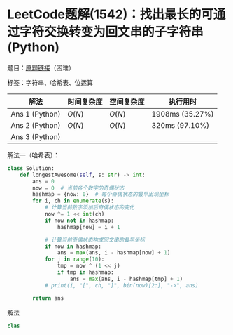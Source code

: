 # LeetCode题解(1542)：找出最长的可通过字符交换转变为回文串的子字符串(Python)

题目：[原题链接](https://leetcode-cn.com/problems/find-longest-awesome-substring/)（困难）

标签：字符串、哈希表、位运算

| 解法           | 时间复杂度 | 空间复杂度 | 执行用时        |
| -------------- | ---------- | ---------- | --------------- |
| Ans 1 (Python) | $O(N)$     | $O(N)$     | 1908ms (35.27%) |
| Ans 2 (Python) | $O(N)$     | $O(N)$     | 320ms (97.10%)  |
| Ans 3 (Python) |            |            |                 |

解法一（哈希表）：

```python
class Solution:
    def longestAwesome(self, s: str) -> int:
        ans = 0
        now = 0  # 当前各个数字的奇偶状态
        hashmap = {now: 0}  # 每个奇偶状态的最早出现坐标
        for i, ch in enumerate(s):
            # 计算当前数字添加后奇偶状态的变化
            now ^= 1 << int(ch)
            if now not in hashmap:
                hashmap[now] = i + 1

            # 计算当前奇偶状态构成回文串的最早坐标
            if now in hashmap:
                ans = max(ans, i - hashmap[now] + 1)
            for j in range(10):
                tmp = now ^ (1 << j)
                if tmp in hashmap:
                    ans = max(ans, i - hashmap[tmp] + 1)
            # print(i, "[", ch, "]", bin(now)[2:], "->", ans)

        return ans
```

解法二（优化解法一）：

```python
class Solution:
    def longestAwesome(self, s: str) -> int:
        status = 0  # 当前各个数字的奇偶状态
        hashmap = {status: [0, 0]}  # 每个奇偶状态的最早出现坐标
        for i, ch in enumerate(s):
            # 计算当前数字添加后奇偶状态的变化
            status ^= 1 << int(ch)
            if status not in hashmap:
                hashmap[status] = [i + 1, i + 1]
            else:
                hashmap[status][1] = i + 1

        # 计算当前奇偶状态构成回文串的最早坐标
        ans = 1
        for status in hashmap:
            ans = max(ans, hashmap[status][1] - hashmap[status][0])
            for j in range(10):
                if (tmp := status ^ (1 << j)) in hashmap:
                    ans = max(ans, hashmap[status][1] - hashmap[tmp][0])

        return ans
```





